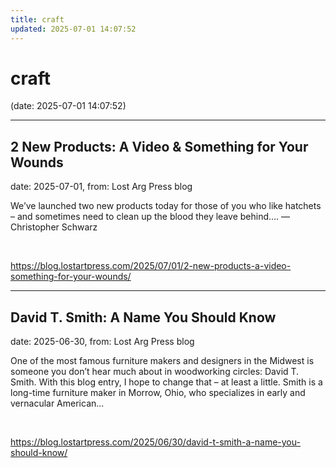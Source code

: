 ```yaml
---
title: craft
updated: 2025-07-01 14:07:52
---
```


# craft

(date: 2025-07-01 14:07:52)

---

## 2 New Products: A Video & Something for Your Wounds

date: 2025-07-01, from: Lost Arg Press blog

We’ve launched two new products today for those of you who like hatchets – and sometimes need to clean up the blood they leave behind&#8230;. — Christopher Schwarz 

<br> 

<https://blog.lostartpress.com/2025/07/01/2-new-products-a-video-something-for-your-wounds/>

---

## David T. Smith: A Name You Should Know

date: 2025-06-30, from: Lost Arg Press blog

One of the most famous furniture makers and designers in the Midwest is someone you don’t hear much about in woodworking circles: David T. Smith. With this blog entry, I hope to change that – at least a little. Smith is a long-time furniture maker in Morrow, Ohio, who specializes in early and vernacular American... 

<br> 

<https://blog.lostartpress.com/2025/06/30/david-t-smith-a-name-you-should-know/>

